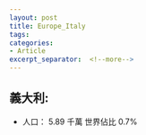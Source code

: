 ```yaml
---
layout: post
title: Europe_Italy
tags: 
categories:
- Article
excerpt_separator:  <!--more-->
---
```

## 義大利:
- 人口： 5.89 千萬 世界佔比 0.7%